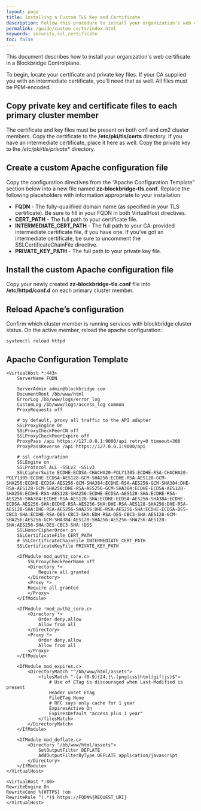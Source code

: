 ```yaml
---
layout: page
title: Installing a Custom TLS Key and Certificate
description: Follow this procedure to install your organization's web certificate in the Blockbridge Controlplane.
permalink: /guide/custom-certs/index.html
keywords: security,ssl,certificate
toc: false
---
```


This document describes how to install your organization's web certificate in a
Blockbridge Controlplane.

To begin, locate your certificate and private key files. If your CA supplied you
with an intermediate certificate, you’ll need that as well. All files must be
PEM-encoded.

Copy private key and certificate files to each primary cluster member
---------------------------------------------------------------------

The certificate and key files must be present on both cm1 and cm2 cluster members.
Copy the certificate to the **/etc/pki/tls/certs** directory. If you have an
intermediate certificate, place it here as well. Copy the private key to the
*/etc/pki/tls/private** directory.

Create a custom Apache configuration file
-----------------------------------------

Copy the configuration directives from the “Apache Configuration Template”
section below into a new file named **zz-blockbridge-tls.conf**. Replace the
following placeholders with information appropriate to your installation:

* **FQDN** - The fully-qualifiied domain name (as specified in your TLS
  certificate). Be sure to fill in your FQDN in both VirtualHost directives.
* **CERT_PATH** - The full path to your certificate file.
* **INTERMEDIATE_CERT_PATH** - The full path to your CA-provided intermediate
  certificate file, if you have one. If you’ve got an intermediate certificate,
  be sure to uncomment the SSLCertificateChainFile directive.
* **PRIVATE_KEY_PATH** - The full path to your private key file.

Install the custom Apache configuration file
--------------------------------------------

Copy your newly created **zz-blockbridge-tls.conf** file into
**/etc/httpd/conf.d** on each primary cluster member.

Reload Apache’s configuration
-----------------------------

Confirm which cluster member is running services with blockbridge cluster
status. On the active member, reload the apache configuration:

    systemctl reload httpd

  
Apache Configuration Template
-----------------------------

```
<VirtualHost *:443>
    ServerName FQDN

    ServerAdmin admin@blockbridge.com
    DocumentRoot /bb/www/html
    ErrorLog /bb/www/logs/error_log
    CustomLog /bb/www/logs/access_log common
    ProxyRequests off

    # by default, proxy all traffic to the API adapter
    SSLProxyEngine On
    SSLProxyCheckPeerCN off
    SSLProxyCheckPeerExpire off
    ProxyPass /api https://127.0.0.1:9000/api retry=0 timeout=300
    ProxyPassReverse /api https://127.0.0.1:9000/api

    # ssl configuration
    SSLEngine on
    SSLProtocol ALL -SSLv2 -SSLv3
    SSLCipherSuite ECDHE-ECDSA-CHACHA20-POLY1305:ECDHE-RSA-CHACHA20-POLY1305:ECDHE-ECDSA-AES128-GCM-SHA256:ECDHE-RSA-AES128-GCM-SHA256:ECDHE-ECDSA-AES256-GCM-SHA384:ECDHE-RSA-AES256-GCM-SHA384:DHE-RSA-AES128-GCM-SHA256:DHE-RSA-AES256-GCM-SHA384:ECDHE-ECDSA-AES128-SHA256:ECDHE-RSA-AES128-SHA256:ECDHE-ECDSA-AES128-SHA:ECDHE-RSA-AES256-SHA384:ECDHE-RSA-AES128-SHA:ECDHE-ECDSA-AES256-SHA384:ECDHE-ECDSA-AES256-SHA:ECDHE-RSA-AES256-SHA:DHE-RSA-AES128-SHA256:DHE-RSA-AES128-SHA:DHE-RSA-AES256-SHA256:DHE-RSA-AES256-SHA:ECDHE-ECDSA-DES-CBC3-SHA:ECDHE-RSA-DES-CBC3-SHA:EDH-RSA-DES-CBC3-SHA:AES128-GCM-SHA256:AES256-GCM-SHA384:AES128-SHA256:AES256-SHA256:AES128-SHA:AES256-SHA:DES-CBC3-SHA:!DSS
    SSLHonorCipherOrder on
    SSLCertificateFile CERT_PATH
    # SSLCertificateChainFile INTERMEDIATE_CERT_PATH
    SSLCertificateKeyFile PRIVATE_KEY_PATH

    <IfModule mod_authz_core.c>
        SSLProxyCheckPeerName off
        <Directory *>
            Require all granted
        </Directory>
        <Proxy *>
        Require all granted
        </Proxy>
    </IfModule>

    <IfModule !mod_authz_core.c>
        <Directory *>
            Order deny,allow
            Allow from all
        </Directory>
        <Proxy *>
            Order deny,allow
            Allow from all
        </Proxy>
    </IfModule>

    <IfModule mod_expires.c>
        <DirectoryMatch "^/bb/www/html/assets">
            <filesMatch "-[a-f0-9]{24,}\.(png|css|html|gif|js)$">
                # Use of ETag is discouraged when Last-Modified is present
                Header unset ETag
                FileETag None
                # RFC says only cache for 1 year
                ExpiresActive On
                ExpiresDefault "access plus 1 year"
            </filesMatch>
        </DirectoryMatch>
    </IfModule>

    <IfModule mod_deflate.c>
        <Directory "/bb/www/html/assets">
            SetOutputFilter DEFLATE
            AddOutputFilterByType DEFLATE application/javascript
        </Directory>
    </IfModule>
</VirtualHost>

<VirtualHost *:80>
RewriteEngine On
RewriteCond %{HTTPS} !on
RewriteRule ^(.*)$ https://FQDN%{REQUEST_URI}
</VirtualHost>
```
